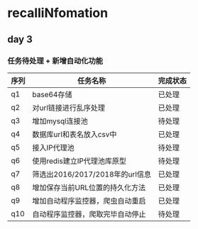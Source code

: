 # recalliNfomation

## day 3
### 任务待处理 + 新增自动化功能
  序列  | 任务名称 | 完成状态 |
  --- | -------------------------- | ------------ |
|q1| base64存储 | 已处理 |
|q2| 对url链接进行乱序处理 | 已处理 |
|q3| 增加mysql连接池 | 待处理 |
|q4| 数据库url和表名放入csv中 | 已处理 |
|q5| 接入IP代理池 | 待处理 |
|q6| 使用redis建立IP代理池库原型 | 待处理 |
|q7| 筛选出2016/2017/2018年的url信息|已处理|
|q8| 增加保存当前URL位置的持久化方法 | 已处理 |
|q9| 增加自动程序监控器，爬虫自动重启| 已处理 |
|q10| 自动程序监控器，爬取完毕自动停止 | 待处理 |
